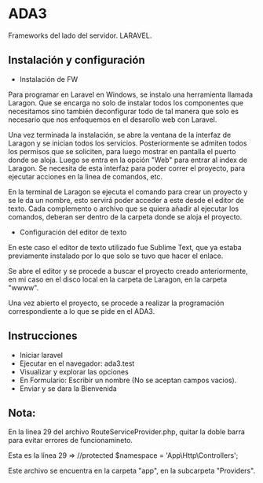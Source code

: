# ADA3
Frameworks del lado del servidor. LARAVEL.

## Instalación y configuración

- Instalación de FW

Para programar en Laravel en Windows, se instalo una herramienta llamada Laragon. Que se encarga no solo de instalar todos los 
componentes que necesitamos sino también deconfigurar todo de tal manera que solo es necesario que nos enfoquemos en el 
desarollo web con Laravel.

Una vez terminada la instalación, se abre la ventana de la interfaz de Laragon y se inician todos los servicios. Posteriormente
se admiten todos los permisos que se soliciten, para luego mostrar en pantalla el puerto donde se aloja. Luego se entra en la
opción "Web" para entrar al index de Laragon. Se necesita de esta interfaz para poder correr el proyecto, para ejecutar
acciones en la linea de comandos, etc.

En la terminal de Laragon se ejecuta el comando para crear un proyecto y se le da un nombre, esto servirá poder acceder a este
desde el editor de texto. Cada complemento o archivo que se quiera añadir al ejecutar los comandos, deberan ser dentro
de la carpeta donde se aloja el proyecto.


- Configuración del editor de texto

En este caso el editor de texto utilizado fue Sublime Text, que ya estaba previamente instalado por lo que solo se tuvo
que hacer el enlace. 

Se abre el editor y se procede a buscar el proyecto creado anteriormente, en mi caso en el disco local en la carpeta de
Laragon, en la carpeta "wwww".

Una vez abierto el proyecto, se procede a realizar la programación correspondiente a lo que se pide en el ADA3.


## Instrucciones
- Iniciar laravel
- Ejecutar en el navegador: ada3.test
- Visualizar y explorar las opciones
- En Formulario: Escribir un nombre (No se aceptan campos vacios).
- Enviar y se dara la Bienvenida

## Nota:
En la linea 29 del archivo RouteServiceProvider.php, quitar la doble barra para evitar errores de funcionamineto.

Esta es la línea 29     =>     //protected $namespace = 'App\\Http\\Controllers';

Este archivo se encuentra en la carpeta "app", en la subcarpeta "Providers".
